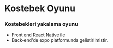 # Kostebek Oyunu

 ### Kostebekleri yakalama oyunu 

- Front end React Native ile 
- Back-end'de expo platformunda gelistirilmistir.
